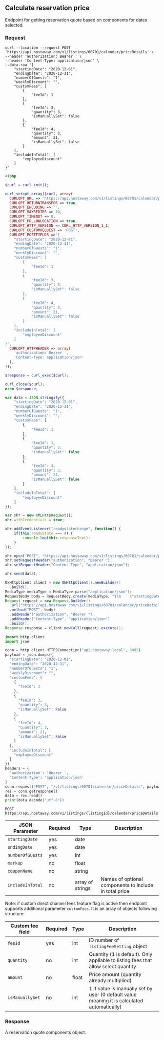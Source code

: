 ## Calculate reservation price

Endpoint for getting reservation quote based on components for dates selected.

### Request

```shell
curl --location --request POST 'https://api.hostaway.com/v1/listings/60701/calendar/priceDetails' \
--header 'authorization: Bearer ' \
--header 'Content-Type: application/json' \
--data-raw '{
    "startingDate": "2020-12-01",
    "endingDate": "2020-12-31",
    "numberOfGuests": "1",
    "weeklyDiscount": "",
    "customFees": [
        {
            "feeId": 1
        },
        {
            "feeId": 3,
            "quantity": 3,
            "isManuallySet": false
        },
        {
            "feeId": 4,
            "quantity": 3,
            "amount": 21,
            "isManuallySet": false
        }
    ],
    "includeInTotal": [
        "employeeDiscount"
    ]
}'
```
```php
<?php

$curl = curl_init();

curl_setopt_array($curl, array(
  CURLOPT_URL => 'https://api.hostaway.com/v1/listings/60701/calendar/priceDetails',
  CURLOPT_RETURNTRANSFER => true,
  CURLOPT_ENCODING => '',
  CURLOPT_MAXREDIRS => 10,
  CURLOPT_TIMEOUT => 0,
  CURLOPT_FOLLOWLOCATION => true,
  CURLOPT_HTTP_VERSION => CURL_HTTP_VERSION_1_1,
  CURLOPT_CUSTOMREQUEST => 'POST',
  CURLOPT_POSTFIELDS =>'{
    "startingDate": "2020-12-01",
    "endingDate": "2020-12-31",
    "numberOfGuests": "1",
    "weeklyDiscount": "",
    "customFees": [
        {
            "feeId": 1
        },
        {
            "feeId": 3,
            "quantity": 3,
            "isManuallySet": false
        },
        {
            "feeId": 4,
            "quantity": 3,
            "amount": 21,
            "isManuallySet": false
        }
    ],
    "includeInTotal": [
        "employeeDiscount"
    ]
}',
  CURLOPT_HTTPHEADER => array(
    'authorization: Bearer ',
    'Content-Type: application/json'
  ),
));

$response = curl_exec($curl);

curl_close($curl);
echo $response;
```

```javascript
var data = JSON.stringify({
    "startingDate": "2020-12-01",
    "endingDate": "2020-12-31",
    "numberOfGuests": "1",
    "weeklyDiscount": "",
    "customFees": [
        {
            "feeId": 1
        },
        {
            "feeId": 3,
            "quantity": 3,
            "isManuallySet": false
        },
        {
            "feeId": 4,
            "quantity": 3,
            "amount": 21,
            "isManuallySet": false
        }
    ],
    "includeInTotal": [
        "employeeDiscount"
    ]
});

var xhr = new XMLHttpRequest();
xhr.withCredentials = true;

xhr.addEventListener("readystatechange", function() {
    if(this.readyState === 4) {
        console.log(this.responseText);
    }
});

xhr.open("POST", "https://api.hostaway.com/v1/listings/60701/calendar/priceDetails");
xhr.setRequestHeader("authorization", "Bearer ");
xhr.setRequestHeader("Content-Type", "application/json");

xhr.send(data);
```

```java
OkHttpClient client = new OkHttpClient().newBuilder()
  .build();
MediaType mediaType = MediaType.parse("application/json");
RequestBody body = RequestBody.create(mediaType, "{\n    \"startingDate\": \"2020-12-01\",\n    \"endingDate\": \"2020-12-31\",\n    \"numberOfGuests\": \"1\",\n    \"weeklyDiscount\": \"\",\n    \"customFees\": [\n        {\n            \"feeId\": 1\n        },\n        {\n            \"feeId\": 3,\n            \"quantity\": 3,\n            \"isManuallySet\": false\n        },\n        {\n            \"feeId\": 4,\n            \"quantity\": 3,\n            \"amount\": 21,\n            \"isManuallySet\": false\n        }\n    ],\n    \"includeInTotal\": [\n        \"employeeDiscount\"\n    ]\n}");
Request request = new Request.Builder()
  .url("https://api.hostaway.com/v1/listings/60701/calendar/priceDetails")
  .method("POST", body)
  .addHeader("authorization", "Bearer ")
  .addHeader("Content-Type", "application/json")
  .build();
Response response = client.newCall(request).execute();
```

```python
import http.client
import json

conn = http.client.HTTPSConnection("api.hostaway.local", 8085)
payload = json.dumps({
  "startingDate": "2020-12-01",
  "endingDate": "2020-12-31",
  "numberOfGuests": "1",
  "weeklyDiscount": "",
  "customFees": [
    {
      "feeId": 1
    },
    {
      "feeId": 3,
      "quantity": 3,
      "isManuallySet": False
    },
    {
      "feeId": 4,
      "quantity": 3,
      "amount": 21,
      "isManuallySet": False
    }
  ],
  "includeInTotal": [
    "employeeDiscount"
  ]
})
headers = {
  'authorization': 'Bearer ',
  'Content-Type': 'application/json'
}
conn.request("POST", "/v1/listings/60701/calendar/priceDetails", payload, headers)
res = conn.getresponse()
data = res.read()
print(data.decode("utf-8"))
```


`POST https://api.hostaway.com/v1/listings/{listingId}/calendar/priceDetails`

JSON Parameter | Required | Type | Description
--------- | -------- | ---- | -----------
`startingDate` | yes | date |
`endingDate` | yes | date |
`numberOfGuests` | yes | int |
`markup` | no | float |
`couponName` | no | string |
`includeInTotal` | no | array of strings | Names of optional components to include in total price

Note: if custom direct channel fees feature flag is active then endpoint supports additional parameter `customFees`.
It is an array of objects following structure:

Custom fee field | Required | Type | Description
--------- | -------- | ---- | -----------
`feeId` | yes | int | ID number of `listingFeeSetting` object
`quantity` | no | int | Quantity (1 is default). Only appliable to listing fees that allow select quantity
`amount` | no | float | Price amount (quantity already multiplied)
`isManuallySet` | no | int | 1 if value is manually set by user (0 default value meaning it is calculated automatically)

### Response

A reservation quote components object.
